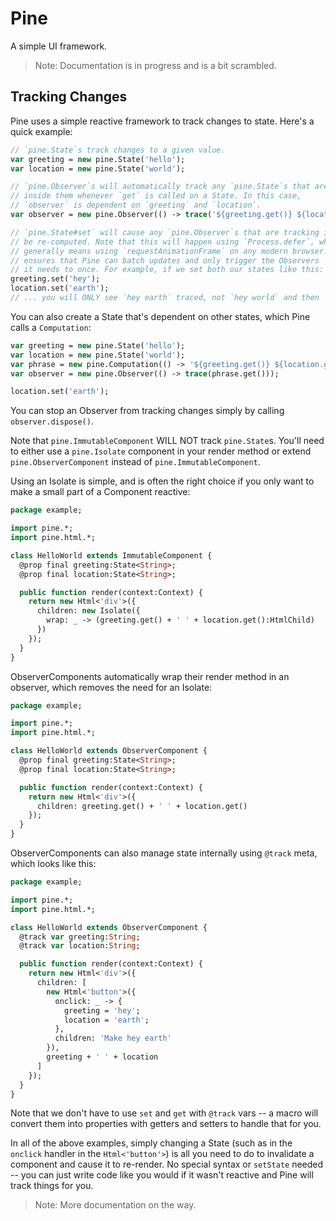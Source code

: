 Pine
====

A simple UI framework.

> Note: Documentation is in progress and is a bit scrambled.

Tracking Changes
----------------

Pine uses a simple reactive framework to track changes to state. Here's a quick example:

```haxe
// `pine.State`s track changes to a given value. 
var greeting = new pine.State('hello');
var location = new pine.State('world');

// `pine.Observer`s will automatically track any `pine.State`s that are used
// inside them whenever `get` is called on a State. In this case,
// `observer` is dependent on `greeting` and `location`.
var observer = new pine.Observer(() -> trace('${greeting.get()} ${location.get()}'));

// `pine.State#set` will cause any `pine.Observer`s that are tracking it to
// be re-computed. Note that this will happen using `Process.defer`, which 
// generally means using `requestAnimationFrame` on any modern browser. This 
// ensures that Pine can batch updates and only trigger the Observers 
// it needs to once. For example, if we set both our states like this:
greeting.set('hey');
location.set('earth');
// ... you will ONLY see `hey earth` traced, not `hey world` and then `hey earth`.
```

You can also create a State that's dependent on other states, which Pine calls a `Computation`:

```haxe
var greeting = new pine.State('hello');
var location = new pine.State('world');
var phrase = new pine.Computation(() -> '${greeting.get()} ${location.get()}');
var observer = new pine.Observer(() -> trace(phrase.get()));

location.set('earth');
```

You can stop an Observer from tracking changes simply by calling `observer.dispose()`.

Note that `pine.ImmutableComponent` WILL NOT track `pine.State`s. You'll need to either use a `pine.Isolate` component in your render method or extend `pine.ObserverComponent` instead of `pine.ImmutableComponent`.

Using an Isolate is simple, and is often the right choice if you only want to make a small part of a Component reactive:

```haxe
package example;

import pine.*;
import pine.html.*;

class HelloWorld extends ImmutableComponent {
  @prop final greeting:State<String>;
  @prop final location:State<String>;

  public function render(context:Context) {
    return new Html<'div'>({
      children: new Isolate({
        wrap: _ -> (greeting.get() + ' ' + location.get():HtmlChild)
      })
    });
  }
}
```

ObserverComponents automatically wrap their render method in an observer, which removes the need for an Isolate:

```haxe
package example;

import pine.*;
import pine.html.*;

class HelloWorld extends ObserverComponent {
  @prop final greeting:State<String>;
  @prop final location:State<String>;

  public function render(context:Context) {
    return new Html<'div'>({
      children: greeting.get() + ' ' + location.get()
    });
  }
}
```

ObserverComponents can also manage state internally using `@track` meta, which looks like this:

```haxe
package example;

import pine.*;
import pine.html.*;

class HelloWorld extends ObserverComponent {
  @track var greeting:String;
  @track var location:String;

  public function render(context:Context) {
    return new Html<'div'>({
      children: [
        new Html<'button'>({
          onclick: _ -> {
            greeting = 'hey';
            location = 'earth';
          },
          children: 'Make hey earth'
        }),
        greeting + ' ' + location
      ]
    });
  }
}
```

Note that we don't have to use `set` and `get` with `@track` vars -- a macro will convert them into properties with getters and setters to handle that for you.

In all of the above examples, simply changing a State (such as in the `onclick` handler in the `Html<'button'>`) is all you need to do to invalidate a component and cause it to re-render. No special syntax or `setState` needed -- you can just write code like you would if it wasn't reactive and Pine will track things for you.

> Note: More documentation on the way.
